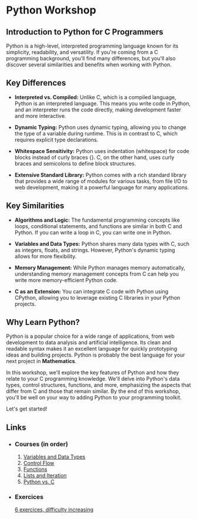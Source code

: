 # Python Workshop

## Introduction to Python for C Programmers

Python is a high-level, interpreted programming language known for its simplicity, readability, and versatility. If you're coming from a C programming background, you'll find many differences, but you'll also discover several similarities and benefits when working with Python.

## Key Differences

- **Interpreted vs. Compiled:** Unlike C, which is a compiled language, Python is an interpreted language. This means you write code in Python, and an interpreter runs the code directly, making development faster and more interactive.

- **Dynamic Typing:** Python uses dynamic typing, allowing you to change the type of a variable during runtime. This is in contrast to C, which requires explicit type declarations.

- **Whitespace Sensitivity:** Python uses indentation (whitespace) for code blocks instead of curly braces {}. C, on the other hand, uses curly braces and semicolons to define block structures.

- **Extensive Standard Library:** Python comes with a rich standard library that provides a wide range of modules for various tasks, from file I/O to web development, making it a powerful language for many applications.

## Key Similarities

- **Algorithms and Logic:** The fundamental programming concepts like loops, conditional statements, and functions are similar in both C and Python. If you can write a loop in C, you can write one in Python.

- **Variables and Data Types:** Python shares many data types with C, such as integers, floats, and strings. However, Python's dynamic typing allows for more flexibility.

- **Memory Management:** While Python manages memory automatically, understanding memory management concepts from C can help you write more memory-efficient Python code.

- **C as an Extension:** You can integrate C code with Python using CPython, allowing you to leverage existing C libraries in your Python projects.

## Why Learn Python?

Python is a popular choice for a wide range of applications, from web development to data analysis and artificial intelligence. Its clean and readable syntax makes it an excellent language for quickly prototyping ideas and building projects. Python is probably the best language for your next project in **Mathematics**.

In this workshop, we'll explore the key features of Python and how they relate to your C programming knowledge. We'll delve into Python's data types, control structures, functions, and more, emphasizing the aspects that differ from C and those that remain similar. By the end of this workshop, you'll be well on your way to adding Python to your programming toolkit.

Let's get started!


## Links

- ### Courses (in order)

    1. [Variables and Data Types](courses/variables.md)
    2. [Control Flow](courses/control-flow.md)
    3. [Functions](courses/functions.md)
    4. [Lists and Iteration](courses/lists-and-iteration.md)
    5. [Python vs. C](courses/python-vs-c.md)

- ### Exercices
    [6 exercices, difficulty increasing](exercices/exercices.md)
